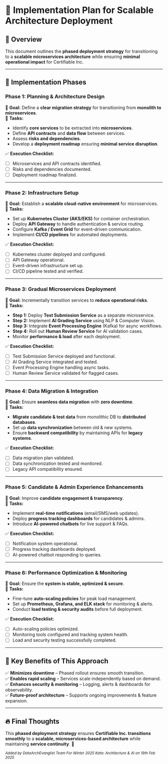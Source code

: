 # 🚀 Implementation Plan for Scalable Architecture Deployment

## **🔹 Overview**
This document outlines the **phased deployment strategy** for transitioning to a **scalable microservices architecture** while ensuring **minimal operational impact** for Certifiable Inc.

---

## **📌 Implementation Phases**

### **Phase 1: Planning & Architecture Design**
🔹 **Goal:** Define a **clear migration strategy** for transitioning from **monolith to microservices**.  
🔹 **Tasks:**
- Identify **core services** to be extracted into **microservices**.
- Define **API contracts** and **data flow** between services.
- Assess **risks and dependencies**.
- Develop a **deployment roadmap** ensuring **minimal service disruption**.

✅ **Execution Checklist:**
- [ ] Microservices and API contracts identified.
- [ ] Risks and dependencies documented.
- [ ] Deployment roadmap finalized.

---

### **Phase 2: Infrastructure Setup**
🔹 **Goal:** Establish a **scalable cloud-native environment** for microservices.  
🔹 **Tasks:**
- Set up **Kubernetes Cluster (AKS/EKS)** for container orchestration.
- Deploy **API Gateway** to handle authentication & service routing.
- Configure **Kafka / Event Grid** for event-driven communication.
- Implement **CI/CD pipelines** for automated deployments.

✅ **Execution Checklist:**
- [ ] Kubernetes cluster deployed and configured.
- [ ] API Gateway operational.
- [ ] Event-driven infrastructure set up.
- [ ] CI/CD pipeline tested and verified.

---

### **Phase 3: Gradual Microservices Deployment**
🔹 **Goal:** Incrementally transition services to **reduce operational risks**.  
🔹 **Tasks:**
- **Step 1:** Deploy **Test Submission Service** as a separate microservice.
- **Step 2:** Implement **AI Grading Service** using NLP & Computer Vision.
- **Step 3:** Integrate **Event Processing Engine** (Kafka) for async workflows.
- **Step 4:** Roll out **Human Review Service** for AI validation cases.
- Monitor **performance & load** after each deployment.

✅ **Execution Checklist:**
- [ ] Test Submission Service deployed and functional.
- [ ] AI Grading Service integrated and tested.
- [ ] Event Processing Engine handling async tasks.
- [ ] Human Review Service validated for flagged cases.

---

### **Phase 4: Data Migration & Integration**
🔹 **Goal:** Ensure **seamless data migration** with **zero downtime**.  
🔹 **Tasks:**
- **Migrate candidate & test data** from monolithic DB to **distributed databases**.
- Set up **data synchronization** between old & new systems.
- Ensure **backward compatibility** by maintaining APIs for **legacy systems**.

✅ **Execution Checklist:**
- [ ] Data migration plan validated.
- [ ] Data synchronization tested and monitored.
- [ ] Legacy API compatibility ensured.

---

### **Phase 5: Candidate & Admin Experience Enhancements**
🔹 **Goal:** Improve **candidate engagement & transparency**.  
🔹 **Tasks:**
- Implement **real-time notifications** (email/SMS/web updates).
- Deploy **progress tracking dashboards** for candidates & admins.
- Introduce **AI-powered chatbots** for live support & FAQs.

✅ **Execution Checklist:**
- [ ] Notification system operational.
- [ ] Progress tracking dashboards deployed.
- [ ] AI-powered chatbot responding to queries.

---

### **Phase 6: Performance Optimization & Monitoring**
🔹 **Goal:** Ensure the **system is stable, optimized & secure**.  
🔹 **Tasks:**
- Fine-tune **auto-scaling policies** for peak load management.
- Set up **Prometheus, Grafana, and ELK stack** for monitoring & alerts.
- Conduct **load testing & security audits** before full deployment.

✅ **Execution Checklist:**
- [ ] Auto-scaling policies optimized.
- [ ] Monitoring tools configured and tracking system health.
- [ ] Load and security testing successfully completed.

---

## **🎯 Key Benefits of This Approach**
✅ **Minimizes downtime** – Phased rollout ensures smooth transition.  
✅ **Enables rapid scaling** – Services scale independently based on demand.  
✅ **Enhances security & monitoring** – Logging, alerts & dashboards for observability.  
✅ **Future-proof architecture** – Supports ongoing improvements & feature expansion.

---

## 🔥 **Final Thoughts**
This **phased deployment strategy** ensures **Certifiable Inc. transitions smoothly** to a **scalable, microservices-based architecture** while maintaining **service continuity**. 🚀

<sub>*Added by DataArchEvanglist Team For Winter 2025 Kata: Architecture & AI on 19th Feb 2025*</sub>
